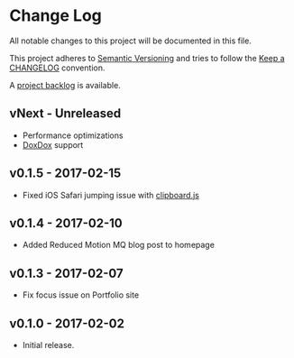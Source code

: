 # Change Log

All notable changes to this project will be documented in this file.

This project adheres to [Semantic Versioning](http://semver.org/) and tries to follow the [Keep a CHANGELOG](http://keepachangelog.com) convention.

A [project backlog](https://github.com/ericwbailey/ericwbailey.design/projects/1) is available.

## vNext - Unreleased

- Performance optimizations
- [DoxDox](https://doxdox.org/) support

## v0.1.5 - 2017-02-15

- Fixed iOS Safari jumping issue with [clipboard.js](https://clipboardjs.com/)

## v0.1.4 - 2017-02-10

- Added Reduced Motion MQ blog post to homepage

## v0.1.3 - 2017-02-07

- Fix focus issue on Portfolio site

## v0.1.0 - 2017-02-02

- Initial release.

